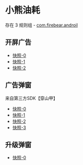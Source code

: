 # 小熊油耗

存在 3 规则组 - [com.firebear.androil](/src/apps/com.firebear.androil.ts)

## 开屏广告

- [快照-0](https://i.gkd.li/import/12712742)
- [快照-1](https://i.gkd.li/import/13088169)
- [快照-2](https://i.gkd.li/import/12855707)

## 广告弹窗

来自第三方SDK【穿山甲】

- [快照-0](https://i.gkd.li/import/12754919)
- [快照-1](https://i.gkd.li/import/13324698)
- [快照-2](https://i.gkd.li/import/12864214)
- [快照-3](https://i.gkd.li/import/13175439)

## 升级弹窗

- [快照-0](https://i.gkd.li/import/12755032)
